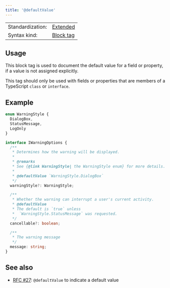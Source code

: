 ```yaml
---
title: '@defaultValue'
---
```


<!-- prettier-ignore-start -->
|    |    |
| -- | -- |
| Standardization: | [Extended](../spec/standardization_groups.md) |
| Syntax kind: | [Block tag](../spec/tag_kinds.md) |
<!-- prettier-ignore-end -->

## Usage

This block tag is used to document the default value for a field or property, if a value is not assigned explicitly.

This tag should only be used with fields or properties that are members of a TypeScript `class` or `interface`.

## Example

```ts
enum WarningStyle {
  DialogBox,
  StatusMessage,
  LogOnly
}

interface IWarningOptions {
  /**
   * Determines how the warning will be displayed.
   *
   * @remarks
   * See {@link WarningStyle| the WarningStyle enum} for more details.
   *
   * @defaultValue `WarningStyle.DialogBox`
   */
  warningStyle?: WarningStyle;

  /**
   * Whether the warning can interrupt a user's current activity.
   * @defaultValue
   * The default is `true` unless
   *  `WarningStyle.StatusMessage` was requested.
   */
  cancellable?: boolean;

  /**
   * The warning message
   */
  message: string;
}
```

## See also

- [RFC #27](https://github.com/microsoft/tsdoc/issues/27): `@defaultValue` to indicate a default value

